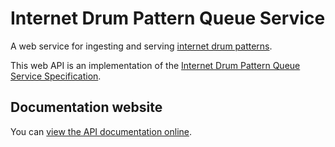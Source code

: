 # Internet Drum Pattern Queue Service

A web service for ingesting and serving [internet drum patterns][1].

This web API is an implementation of the [Internet Drum Pattern Queue Service Specification][2].

## Documentation website

You can [view the API documentation online][3].

[1]: https://github.com/internetofdrums/internet-drum-pattern-spec
[2]: https://github.com/internetofdrums/internet-drum-pattern-queue-service-spec
[3]: https://internetofdrums.github.io/internet-drum-pattern-queue-service-spec/

